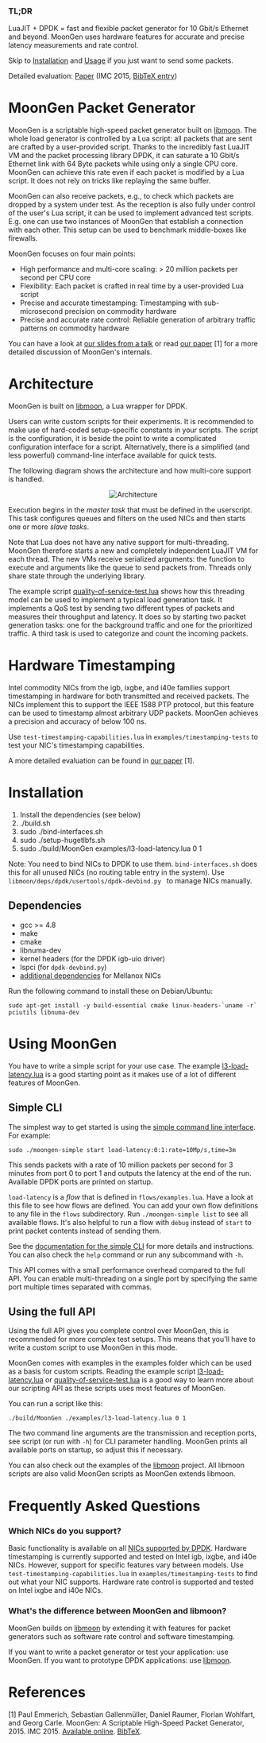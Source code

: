 ### TL;DR
LuaJIT + DPDK = fast and flexible packet generator for 10 Gbit/s Ethernet and beyond.
MoonGen uses hardware features for accurate and precise latency measurements and rate control.

Skip to [Installation](#installation) and [Usage](#using-moongen) if you just want to send some packets.

Detailed evaluation: [Paper](http://www.net.in.tum.de/fileadmin/bibtex/publications/papers/MoonGen_IMC2015.pdf) (IMC 2015, [BibTeX entry](http://www.net.in.tum.de/fileadmin/bibtex/publications/papers/MoonGen_IMC2015-BibTeX.txt))

# MoonGen Packet Generator

MoonGen is a scriptable high-speed packet generator built on [libmoon](https://github.com/libmoon/libmoon).
The whole load generator is controlled by a Lua script: all packets that are sent are crafted by a user-provided script.
Thanks to the incredibly fast LuaJIT VM and the packet processing library DPDK, it can saturate a 10 Gbit/s Ethernet link with 64 Byte packets while using only a single CPU core.
MoonGen can achieve this rate even if each packet is modified by a Lua script. It does not rely on tricks like replaying the same buffer.

MoonGen can also receive packets, e.g., to check which packets are dropped by a
system under test. As the reception is also fully under control of the user's
Lua script, it can be used to implement advanced test scripts. E.g. one can use
two instances of MoonGen that establish a connection with each other. This
setup can be used to benchmark middle-boxes like firewalls.

MoonGen focuses on four main points:

* High performance and multi-core scaling: > 20 million packets per second per CPU core
* Flexibility: Each packet is crafted in real time by a user-provided Lua script
* Precise and accurate timestamping: Timestamping with sub-microsecond precision on commodity hardware
* Precise and accurate rate control: Reliable generation of arbitrary traffic patterns on commodity hardware

You can have a look at [our slides from a talk](https://raw.githubusercontent.com/emmericp/MoonGen/master/doc/Slides.pdf) or read [our paper](http://www.net.in.tum.de/fileadmin/bibtex/publications/papers/MoonGen_IMC2015.pdf) [1] for a more detailed discussion of MoonGen's internals.


# Architecture

MoonGen is built on [libmoon](https://github.com/libmoon/libmoon), a Lua wrapper for DPDK.


Users can write custom scripts for their experiments. It is recommended to make use of hard-coded setup-specific constants in your scripts. The script is the configuration, it is beside the point to write a complicated configuration interface for a script.
Alternatively, there is a simplified (and less powerful) command-line interface available for quick tests.

The following diagram shows the architecture and how multi-core support is handled.

<p align="center">
<img alt="Architecture" src="https://raw.githubusercontent.com/emmericp/MoonGen/master/doc/img/moongen-architecture.png" srcset="https://raw.githubusercontent.com/emmericp/MoonGen/master/doc/img/moongen-architecture.png 1x, https://raw.githubusercontent.com/emmericp/MoonGen/master/doc/img/moongen-architecture@2x.png 2x"/>
</p>

Execution begins in the *master task* that must be defined in the userscript.
This task configures queues and filters on the used NICs and then starts one or more *slave tasks*.

Note that Lua does not have any native support for multi-threading.
MoonGen therefore starts a new and completely independent LuaJIT VM for each thread.
The new VMs receive serialized arguments: the function to execute and arguments like the queue to send packets from.
Threads only share state through the underlying library.

The example script [quality-of-service-test.lua](https://github.com/emmericp/MoonGen/blob/master/examples/quality-of-service-test.lua?ts=4) shows how this threading model can be used to implement a typical load generation task.
It implements a QoS test by sending two different types of packets and measures their throughput and latency. It does so by starting two packet generation tasks: one for the background traffic and one for the prioritized traffic.
A third task is used to categorize and count the incoming packets.


# Hardware Timestamping
Intel commodity NICs from the igb, ixgbe, and i40e families support timestamping in hardware for both transmitted and received packets.
The NICs implement this to support the IEEE 1588 PTP protocol, but this feature can be used to timestamp almost arbitrary UDP packets.
MoonGen achieves a precision and accuracy of below 100 ns.

Use ``test-timestamping-capabilities.lua`` in ``examples/timestamping-tests`` to test your NIC's timestamping capabilities.

A more detailed evaluation can be found in [our paper](http://www.net.in.tum.de/fileadmin/bibtex/publications/papers/MoonGen_IMC2015.pdf) [1].


# Installation

1. Install the dependencies (see below)
2. ./build.sh
3. sudo ./bind-interfaces.sh
4. sudo ./setup-hugetlbfs.sh
5. sudo ./build/MoonGen examples/l3-load-latency.lua 0 1

Note: You need to bind NICs to DPDK to use them. `bind-interfaces.sh` does this for all unused NICs (no routing table entry in the system).
Use `libmoon/deps/dpdk/usertools/dpdk-devbind.py ` to manage NICs manually.


## Dependencies
* gcc >= 4.8
* make
* cmake
* libnuma-dev
* kernel headers (for the DPDK igb-uio driver)
* lspci (for `dpdk-devbind.py`)
* [additional dependencies](https://github.com/libmoon/libmoon/blob/master/install-mlx.md) for Mellanox NICs

Run the following command to install these on Debian/Ubuntu:

```
sudo apt-get install -y build-essential cmake linux-headers-`uname -r` pciutils libnuma-dev
```

# Using MoonGen

You have to write a simple script for your use case.
The example [l3-load-latency.lua](https://github.com/emmericp/MoonGen/blob/master/examples/l3-load-latency.lua) is a good starting point as it makes use of a lot of different features of MoonGen.


## Simple CLI
The simplest way to get started is using the [simple command line interface](https://github.com/emmericp/MoonGen/blob/master/interface/README.md). For example:

    sudo ./moongen-simple start load-latency:0:1:rate=10Mp/s,time=3m
    
This sends packets with a rate of 10 million packets per second for 3 minutes from port 0 to port 1 and outputs the latency at the end of the run. Available DPDK ports are printed on startup.

`load-latency` is a *flow* that is defined in `flows/examples.lua`.
Have a look at this file to see how flows are defined. You can add your own flow definitions to any file in the `flows` subdirectory.
Run `./moongen-simple list` to see all available flows.
It's also helpful to run a flow with `debug` instead of `start` to print packet contents instead of sending them.

See the [documentation for the simple CLI](https://github.com/emmericp/MoonGen/blob/master/interface/README.md) for more details and instructions.
You can also check the `help` command or run any subcommand with `-h`.

This API comes with a small performance overhead compared to the full API.
You can enable multi-threading on a single port by specifying the same port multiple times separated with commas.

## Using the full API
Using the full API gives you complete control over MoonGen, this is recommended for more complex test setups.
This means that you'll have to write a custom script to use MoonGen in this mode.

MoonGen comes with examples in the examples folder which can be used as a basis for custom scripts.
Reading the example script [l3-load-latency.lua](https://github.com/emmericp/MoonGen/blob/master/examples/l3-load-latency.lua?ts=4) or [quality-of-service-test.lua](https://github.com/emmericp/MoonGen/blob/master/examples/quality-of-service-test.lua?ts=4) is a good way to learn more about our scripting API as these scripts uses most features of MoonGen.

You can run a script like this:

    ./build/MoonGen ./examples/l3-load-latency.lua 0 1

The two command line arguments are the transmission and reception ports, see script (or run with `-h`) for CLI parameter handling.
MoonGen prints all available ports on startup, so adjust this if necessary.

You can also check out the examples of the [libmoon](https://github.com/libmoon/libmoon) project.
All libmoon scripts are also valid MoonGen scripts as MoonGen extends libmoon.

# Frequently Asked Questions

### Which NICs do you support?
Basic functionality is available on all [NICs supported by DPDK](http://dpdk.org/doc/nics).
Hardware timestamping is currently supported and tested on Intel igb, ixgbe, and i40e NICs. However, support for specific features vary between models.
Use ``test-timestamping-capabilities.lua`` in ``examples/timestamping-tests`` to find out what your NIC supports.
Hardware rate control is supported and tested on Intel ixgbe and i40e NICs.

### What's the difference between MoonGen and libmoon?
MoonGen builds on [libmoon](https://github.com/libmoon/libmoon) by extending it with features for packet generators such as software rate control and software timestamping.

If you want to write a packet generator or test your application: use MoonGen.
If you want to prototype DPDK applications: use [libmoon](https://github.com/libmoon/libmoon).


# References
[1] Paul Emmerich, Sebastian Gallenmüller, Daniel Raumer, Florian Wohlfart, and Georg Carle. MoonGen: A Scriptable High-Speed Packet Generator, 2015. IMC 2015. [Available online](http://www.net.in.tum.de/fileadmin/bibtex/publications/papers/MoonGen_IMC2015.pdf).  [BibTeX](http://www.net.in.tum.de/fileadmin/bibtex/publications/papers/MoonGen_IMC2015-BibTeX.txt).

